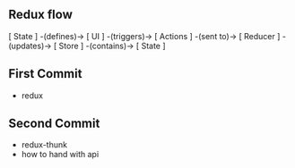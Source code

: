 ## Redux flow  

[ State ] -(defines)-> [ UI ] -(triggers)-> [ Actions ] -(sent to)-> [ Reducer ] -(updates)-> [ Store ] -(contains)-> [ State ]

## First Commit
 - redux 

## Second Commit
 - redux-thunk
 - how to hand with api 
